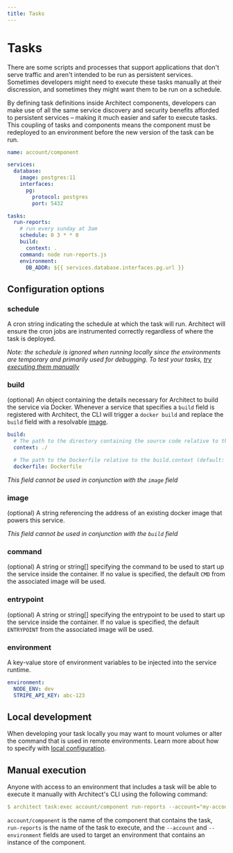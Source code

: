 ```yaml
---
title: Tasks
---
```


# Tasks

There are some scripts and processes that support applications that don't serve traffic and aren't intended to be run as persistent services. Sometimes developers might need to execute these tasks manually at their discression, and sometimes they might want them to be run on a schedule.

By defining task definitions inside Architect components, developers can make use of all the same service discovery and security benefits afforded to persistent services – making it much easier and safer to execute tasks. This coupling of tasks and components means the component must be redeployed to an environment before the new version of the task can be run.

```yaml
name: account/component

services:
  database:
    image: postgres:11
    interfaces:
      pg:
        protocol: postgres
        port: 5432

tasks:
  run-reports:
    # run every sunday at 3am
    schedule: 0 3 * * 0
    build:
      context: .
    command: node run-reports.js
    environment:
      DB_ADDR: ${{ services.database.interfaces.pg.url }}
```

## Configuration options

### schedule

A cron string indicating the schedule at which the task will run. Architect will ensure the cron jobs are instrumented correctly regardless of where the task is deployed.

_Note: the schedule is ignored when running locally since the environments are temporary and primarily used for debugging. To test your tasks, [try executing them manually](#manual-execution)_

### build

(optional) An object containing the details necessary for Architect to build the service via Docker. Whenever a service that specifies a `build` field is registered with Architect, the CLI will trigger a `docker build` and replace the `build` field with a resolvable [image](#image).

```yaml
build:
  # The path to the directory containing the source code relative to the architect.yml file
  context: ./

  # The path to the Dockerfile relative to the build.context (default: Dockerfile)
  dockerfile: Dockerfile
```

_This field cannot be used in conjunction with the `image` field_

### image

(optional) A string referencing the address of an existing docker image that powers this service.

_This field cannot be used in conjunction with the `build` field_

### command

(optional) A string or string[] specifying the command to be used to start up the service inside the container. If no value is specified, the default `CMD` from the associated image will be used.

### entrypoint

(optional) A string or string[] specifying the entrypoint to be used to start up the service inside the container. If no value is specified, the default `ENTRYPOINT` from the associated image will be used.

### environment

A key-value store of environment variables to be injected into the service runtime.

```yaml
environment:
  NODE_ENV: dev
  STRIPE_API_KEY: abc-123
```

## Local development

When developing your task locally you may want to mount volumes or alter the command that is used in remote environments. Learn more about how to specify with [local configuration](1-components/7-local-configuration.md).

## Manual execution

Anyone with access to an environment that includes a task will be able to execute it manually with Architect's CLI using the following command:

```yaml
$ architect task:exec account/component run-reports --account="my-account" --environment="my-environment"
```

`account/component` is the name of the component that contains the task, `run-reports` is the name of the task to execute, and the `--account` and `--environment` fields are used to target an environment that contains an instance of the component.
